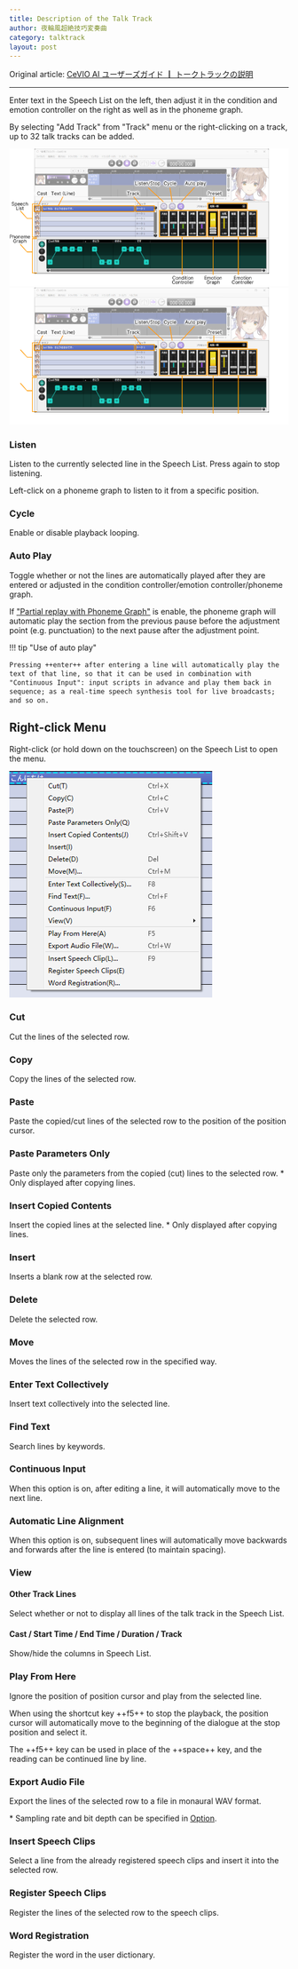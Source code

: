 ```yaml
---
title: Description of the Talk Track
author: 夜輪風超絶技巧変奏曲
category: talktrack
layout: post
---
```

Original article: [CeVIO AI ユーザーズガイド ┃ トークトラックの説明](https://cevio.jp/guide/cevio_ai/talktrack/)

---

Enter text in the Speech List on the left, then adjust it in the condition and emotion controller on the right as well as in the phoneme graph.

By selecting "Add Track" from "Track" menu or the right-clicking on a track, up to 32 talk tracks can be added.

![talk track](images/talktrack_1.png#only-light)
![talk track](images/talktrack_1_dark.png#only-dark)

### Listen

Listen to the currently selected line in the Speech List. Press again to stop listening.

Left-click on a phoneme graph to listen to it from a specific position.

### Cycle

Enable or disable playback looping.

### Auto Play

Toggle whether or not the lines are automatically played after they are entered or adjusted in the condition controller/emotion controller/phoneme graph.

If ["Partial replay with Phoneme Graph"](../option/index.md/#partial-replay-with-phoneme-graph) is enable, the phoneme graph will automatic play the section from the previous pause before the adjustment point (e.g. punctuation) to the next pause after the adjustment point.

!!! tip "Use of auto play"

    Pressing ++enter++ after entering a line will automatically play the text of that line, so that it can be used in combination with "Continuous Input": input scripts in advance and play them back in sequence; as a real-time speech synthesis tool for live broadcasts; and so on.

## Right-click Menu

Right-click (or hold down on the touchscreen) on the Speech List to open the menu.

![right-click menu](images/talktrack_2.png)

### Cut

Cut the lines of the selected row.

### Copy

Copy the lines of the selected row.

### Paste

Paste the copied/cut lines of the selected row to the position of the position cursor.

### Paste Parameters Only

Paste only the parameters from the copied (cut) lines to the selected row. \* Only displayed after copying lines.

### Insert Copied Contents

Insert the copied lines at the selected line. \* Only displayed after copying lines.

### Insert

Inserts a blank row at the selected row.

### Delete

Delete the selected row.

### Move

Moves the lines of the selected row in the specified way.

### Enter Text Collectively

Insert text collectively into the selected line.

### Find Text

Search lines by keywords.

### Continuous Input

When this option is on, after editing a line, it will automatically move to the next line.

### Automatic Line Alignment

When this option is on, subsequent lines will automatically move backwards and forwards after the line is entered (to maintain spacing).

### View

#### Other Track Lines

Select whether or not to display all lines of the talk track in the Speech List.

#### Cast / Start Time / End Time / Duration / Track

Show/hide the columns in Speech List.

### Play From Here

Ignore the position of position cursor and play from the selected line.

When using the shortcut key ++f5++ to stop the playback, the position cursor will automatically move to the beginning of the dialogue at the stop position and select it.

The ++f5++ key can be used in place of the ++space++ key, and the reading can be continued line by line.

### Export Audio File

Export the lines of the selected row to a file in monaural WAV format.

\* Sampling rate and bit depth can be specified in [Option](../option/index.md).

### Insert Speech Clips

Select a line from the already registered speech clips and insert it into the selected row.

### Register Speech Clips

Register the lines of the selected row to the speech clips.

### Word Registration

Register the word in the user dictionary.
